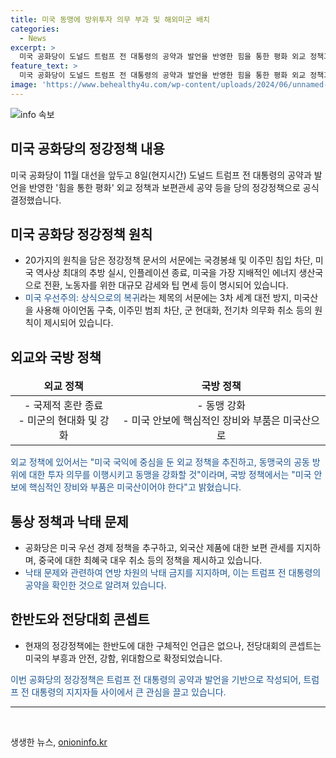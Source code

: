 ```yaml
---
title: 미국 동맹에 방위투자 의무 부과 및 해외미군 배치
categories:
  - News
excerpt: >
  미국 공화당이 도널드 트럼프 전 대통령의 공약과 발언을 반영한 힘을 통한 평화 외교 정책과 보편관세 공약을 공식 결정했다. 정강정책은 국경봉쇄, 이주민 침입 차단, 노동자 감세, 미국 우선주의 등을 내포하며, 동맹국 투자 의무, 외국산 제품 관세, 중국 최혜국 대우 취소 등을 다루고 있다. 트럼프의 공약과 발언을 일반적으로 정리하여 작성된 이 정책은 주한미군 감축, 한반도 관련 언급은 없다.
feature_text: >
  미국 공화당이 도널드 트럼프 전 대통령의 공약과 발언을 반영한 힘을 통한 평화 외교 정책과 보편관세 공약을 공식 결정했다. 정강정책은 국경봉쇄, 이주민 침입 차단, 노동자 감세, 미국 우선주의 등을 내포하며, 동맹국 투자 의무, 외국산 제품 관세, 중국 최혜국 대우 취소 등을 다루고 있다. 트럼프의 공약과 발언을 일반적으로 정리하여 작성된 이 정책은 주한미군 감축, 한반도 관련 언급은 없다.
image: 'https://www.behealthy4u.com/wp-content/uploads/2024/06/unnamed-file.png'
---
```


<p><img src="https://www.behealthy4u.com/wp-content/uploads/2024/06/unnamed-file.png" alt="info 속보" /></p>

<h2>미국 공화당의 정강정책 내용</h2>

<p data-ke-size="size16">미국 공화당이 11월 대선을 앞두고 8일(현지시간) 도널드 트럼프 전 대통령의 공약과 발언을 반영한 '힘을 통한 평화' 외교 정책과 보편관세 공약 등을 당의 정강정책으로 공식 결정했습니다.</p>

<h2 data-ke-size="size26">미국 공화당 정강정책 원칙</h2>

<ul>
  <li>20가지의 원칙을 담은 정강정책 문서의 서문에는 국경봉쇄 및 이주민 침입 차단, 미국 역사상 최대의 추방 실시, 인플레이션 종료, 미국을 가장 지배적인 에너지 생산국으로 전환, 노동자를 위한 대규모 감세와 팁 면세 등이 명시되어 있습니다.</li>
  <li><span style="color: #1a5490;">미국 우선주의: 상식으로의 복귀</span>라는 제목의 서문에는 3차 세계 대전 방지, 미국산을 사용해 아이언돔 구축, 이주민 범죄 차단, 군 현대화, 전기차 의무화 취소 등의 원칙이 제시되어 있습니다.</li>
</ul>

<h2 data-ke-size="size26">외교와 국방 정책</h2>

<table>
<thead>
<tr>
<td style="text-align: center; height: 17px;"><b>외교 정책</b></td>
<td style="text-align: center; height: 17px;"><b>국방 정책</b></td>
</tr>
</thead>
<tbody>
<tr>
<td style="text-align: center; height: 17px;">- 국제적 혼란 종료<br>- 미군의 현대화 및 강화</td>
<td style="text-align: center; height: 17px;">- 동맹 강화<br>- 미국 안보에 핵심적인 장비와 부품은 미국산으로</td>
</tr>
</tbody>
</table>

<p data-ke-size="size16"><span style="color: #1a5490;">외교 정책에 있어서는 "미국 국익에 중심을 둔 외교 정책을 추진하고, 동맹국의 공동 방위에 대한 투자 의무를 이행시키고 동맹을 강화할 것"이라며, 국방 정책에서는 "미국 안보에 핵심적인 장비와 부품은 미국산이어야 한다"고 밝혔습니다.</span></p>

<h2 data-ke-size="size26">통상 정책과 낙태 문제</h2>

<ul>
  <li>공화당은 미국 우선 경제 정책을 추구하고, 외국산 제품에 대한 보편 관세를 지지하며, 중국에 대한 최혜국 대우 취소 등의 정책을 제시하고 있습니다.</li>
  <li><span style="color: #1a5490;">낙태 문제와 관련하여 연방 차원의 낙태 금지를 지지하며, 이는 트럼프 전 대통령의 공약을 확인한 것으로 알려져 있습니다.</span></li>
</ul>

<h2 data-ke-size="size26">한반도와 전당대회 콘셉트</h2>

<ul>
  <li>현재의 정강정책에는 한반도에 대한 구체적인 언급은 없으나, 전당대회의 콘셉트는 미국의 부흥과 안전, 강함, 위대함으로 확정되었습니다.</li>
</ul>

<p data-ke-size="size16"><span style="color: #1a5490;">이번 공화당의 정강정책은 트럼프 전 대통령의 공약과 발언을 기반으로 작성되어, 트럼프 전 대통령의 지지자들 사이에서 큰 관심을 끌고 있습니다.</span></p>

<hr>

<p data-ke-size="size16">&nbsp;</p>
생생한 뉴스, <a href="https://onioninfo.kr" rel="dofollow">onioninfo.kr</a>


